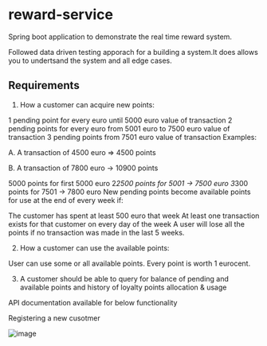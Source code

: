 # reward-service 

Spring boot application to demonstrate the real time reward system. 

Followed data driven testing apporach for a building a system.It does allows you to undertsand the system and all edge cases.

## Requirements

1. How a customer can acquire new points:


1 pending point for every euro until 5000 euro value of transaction
2 pending points for every euro from 5001 euro to 7500 euro value of transaction
3 pending points from 7501 euro value of transaction
Examples:

A.         A transaction of 4500 euro => 4500 points


B.       A transaction of 7800 euro -> 10900 points

5000 points for first 5000 euro
2*2500 points for 5001 -> 7500 euro
3*300 points for 7501 -> 7800 euro 
New pending points become available points for use at the end of every week if:

The customer has spent at least 500 euro that week
At least one transaction exists for that customer on every day of the week
A user will lose all the points if no transaction was made in the last 5 weeks.

2. How a customer can use the available points:

User can use some or all available points. Every point is worth 1 eurocent.

3. A customer should be able to query for balance of pending and available points and history of loyalty points allocation & usage   



API documentation available for below functionality

Registering a new cusotmer 

![image](https://user-images.githubusercontent.com/11241862/183064132-256d5235-e8de-4aae-8615-17b151ee9c75.png)





